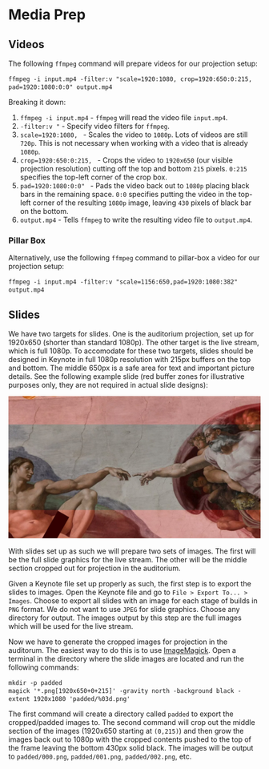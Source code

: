 # Media Prep

## Videos

The following `ffmpeg` command will prepare videos for our projection setup:

```
ffmpeg -i input.mp4 -filter:v "scale=1920:1080, crop=1920:650:0:215, pad=1920:1080:0:0" output.mp4
```

Breaking it down:

1. `ffmpeg -i input.mp4` - `ffmpeg` will read the video file `input.mp4`.
1. `-filter:v "` - Specify video filters for `ffmpeg`.
1. `scale=1920:1080, ` - Scales the video to `1080p`. Lots of videos are still
   `720p`. This is not necessary when working with a video that is already
   `1080p`.
1. `crop=1920:650:0:215, ` - Crops the video to `1920x650` (our visible
   projection resolution) cutting off the top and bottom `215` pixels. `0:215`
   specifies the top-left corner of the crop box.
1. `pad=1920:1080:0:0" ` - Pads the video back out to `1080p` placing black
   bars in the remaining space. `0:0` specifies putting the video in the
   top-left corner of the resulting `1080p` image, leaving `430` pixels of
   black bar on the bottom.
1. `output.mp4` - Tells `ffmpeg` to write the resulting video file to
   `output.mp4`.

### Pillar Box

Alternatively, use the following `ffmpeg` command to pillar-box a video for our projection setup:

```
ffmpeg -i input.mp4 -filter:v "scale=1156:650,pad=1920:1080:382" output.mp4
```

## Slides

We have two targets for slides. One is the auditorium projection, set up for
1920x650 (shorter than standard 1080p). The other target is the live stream,
which is full 1080p. To accomodate for these two targets, slides should be
designed in Keynote in full 1080p resolution with 215px buffers on the top and
bottom. The middle 650px is a safe area for text and important picture details.
See the following example slide (red buffer zones for illustrative purposes
only, they are not required in actual slide designs):

![Creation of Adam Slide](./images/coa.jpg)

With slides set up as such we will prepare two sets of images. The first will
be the full slide graphics for the live stream. The other will be the middle
section cropped out for projection in the auditorium.

Given a Keynote file set up properly as such, the first step is to export the
slides to images. Open the Keynote file and go to `File > Export To... >
Images`. Choose to export all slides with an image for each stage of builds in
`PNG` format. We do not want to use `JPEG` for slide graphics. Choose any
directory for output. The images output by this step are the full images which
will be used for the live stream.

Now we have to generate the cropped images for projection in the auditorum. The
easiest way to do this is to use [ImageMagick]. Open a terminal in the
directory where the slide images are located and run the following commands:

```
mkdir -p padded
magick '*.png[1920x650+0+215]' -gravity north -background black -extent 1920x1080 'padded/%03d.png'
```

The first command will create a directory called `padded` to export the
cropped/padded images to. The second command will crop out the middle section
of the images (1920x650 starting at `(0,215)`) and then grow the images back
out to 1080p with the cropped contents pushed to the top of the frame leaving
the bottom 430px solid black. The images will be output to `padded/000.png`,
`padded/001.png`, `padded/002.png`, etc.

[ImageMagick]: https://www.imagemagick.org/script/index.php "ImageMagick"
